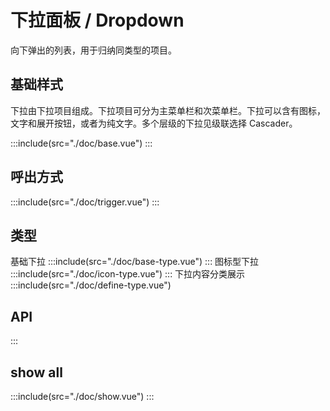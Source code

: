 # 下拉面板 / Dropdown

向下弹出的列表，用于归纳同类型的项目。

## 基础样式

下拉由下拉项目组成。下拉项目可分为主菜单栏和次菜单栏。下拉可以含有图标，文字和展开按钮，或者为纯文字。多个层级的下拉见级联选择 Cascader。

:::include(src="./doc/base.vue")
:::

## 呼出方式

:::include(src="./doc/trigger.vue")
:::

## 类型

基础下拉
:::include(src="./doc/base-type.vue")
:::
图标型下拉
:::include(src="./doc/icon-type.vue")
:::
下拉内容分类展示
:::include(src="./doc/define-type.vue")

## API

<api-doc name="Dropdown" :doc="require('./api.json')"></api-doc>
:::

## show all

:::include(src="./doc/show.vue")
:::
